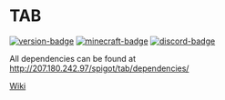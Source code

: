 # TAB
[![version-badge][version-badge]][spigot]
[![minecraft-badge][minecraft-badge]][spigot-download]
[![discord-badge][discord-badge]][discord]

All dependencies can be found at http://207.180.242.97/spigot/tab/dependencies/

[Wiki](https://github.com/NEZNAMY/TAB/wiki)

[spigot]: https://www.spigotmc.org/resources/57806/
[spigot-download]: https://www.spigotmc.org/resources/57806/updates
[discord]: https://discord.gg/yx4THeU
[version-badge]: https://img.shields.io/badge/Version-2.6.5-green.svg
[minecraft-badge]: https://img.shields.io/badge/Minecraft-1.5.0%20--%201.15.2-blue.svg
[discord-badge]: https://img.shields.io/discord/464328633239207938.svg?label=Discord
